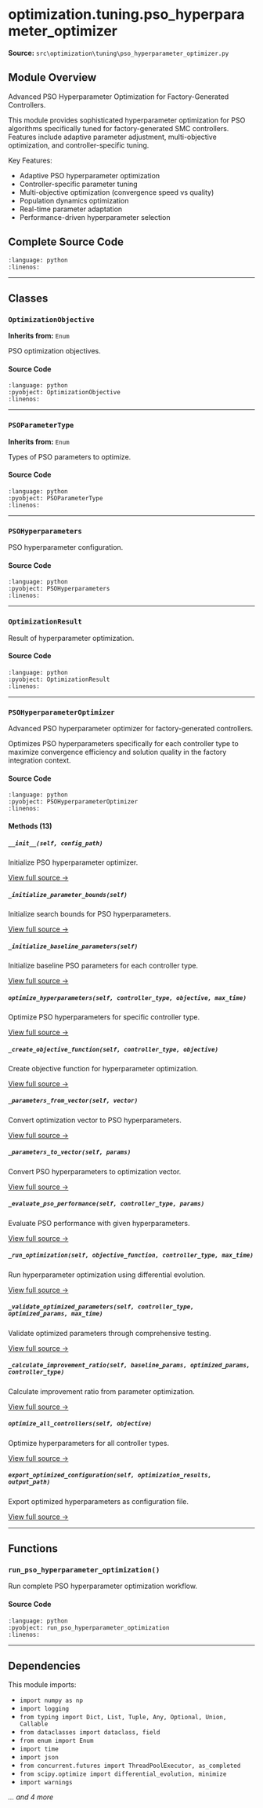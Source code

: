 # optimization.tuning.pso_hyperparameter_optimizer

**Source:** `src\optimization\tuning\pso_hyperparameter_optimizer.py`

## Module Overview

Advanced PSO Hyperparameter Optimization for Factory-Generated Controllers.

This module provides sophisticated hyperparameter optimization for PSO algorithms
specifically tuned for factory-generated SMC controllers. Features include adaptive
parameter adjustment, multi-objective optimization, and controller-specific tuning.

Key Features:
- Adaptive PSO hyperparameter optimization
- Controller-specific parameter tuning
- Multi-objective optimization (convergence speed vs quality)
- Population dynamics optimization
- Real-time parameter adaptation
- Performance-driven hyperparameter selection

## Complete Source Code

```{literalinclude} ../../../src/optimization/tuning/pso_hyperparameter_optimizer.py
:language: python
:linenos:
```

---

## Classes

### `OptimizationObjective`

**Inherits from:** `Enum`

PSO optimization objectives.

#### Source Code

```{literalinclude} ../../../src/optimization/tuning/pso_hyperparameter_optimizer.py
:language: python
:pyobject: OptimizationObjective
:linenos:
```

---

### `PSOParameterType`

**Inherits from:** `Enum`

Types of PSO parameters to optimize.

#### Source Code

```{literalinclude} ../../../src/optimization/tuning/pso_hyperparameter_optimizer.py
:language: python
:pyobject: PSOParameterType
:linenos:
```

---

### `PSOHyperparameters`

PSO hyperparameter configuration.

#### Source Code

```{literalinclude} ../../../src/optimization/tuning/pso_hyperparameter_optimizer.py
:language: python
:pyobject: PSOHyperparameters
:linenos:
```

---

### `OptimizationResult`

Result of hyperparameter optimization.

#### Source Code

```{literalinclude} ../../../src/optimization/tuning/pso_hyperparameter_optimizer.py
:language: python
:pyobject: OptimizationResult
:linenos:
```

---

### `PSOHyperparameterOptimizer`

Advanced PSO hyperparameter optimizer for factory-generated controllers.

Optimizes PSO hyperparameters specifically for each controller type to maximize
convergence efficiency and solution quality in the factory integration context.

#### Source Code

```{literalinclude} ../../../src/optimization/tuning/pso_hyperparameter_optimizer.py
:language: python
:pyobject: PSOHyperparameterOptimizer
:linenos:
```

#### Methods (13)

##### `__init__(self, config_path)`

Initialize PSO hyperparameter optimizer.

[View full source →](#method-psohyperparameteroptimizer-__init__)

##### `_initialize_parameter_bounds(self)`

Initialize search bounds for PSO hyperparameters.

[View full source →](#method-psohyperparameteroptimizer-_initialize_parameter_bounds)

##### `_initialize_baseline_parameters(self)`

Initialize baseline PSO parameters for each controller type.

[View full source →](#method-psohyperparameteroptimizer-_initialize_baseline_parameters)

##### `optimize_hyperparameters(self, controller_type, objective, max_time)`

Optimize PSO hyperparameters for specific controller type.

[View full source →](#method-psohyperparameteroptimizer-optimize_hyperparameters)

##### `_create_objective_function(self, controller_type, objective)`

Create objective function for hyperparameter optimization.

[View full source →](#method-psohyperparameteroptimizer-_create_objective_function)

##### `_parameters_from_vector(self, vector)`

Convert optimization vector to PSO hyperparameters.

[View full source →](#method-psohyperparameteroptimizer-_parameters_from_vector)

##### `_parameters_to_vector(self, params)`

Convert PSO hyperparameters to optimization vector.

[View full source →](#method-psohyperparameteroptimizer-_parameters_to_vector)

##### `_evaluate_pso_performance(self, controller_type, params)`

Evaluate PSO performance with given hyperparameters.

[View full source →](#method-psohyperparameteroptimizer-_evaluate_pso_performance)

##### `_run_optimization(self, objective_function, controller_type, max_time)`

Run hyperparameter optimization using differential evolution.

[View full source →](#method-psohyperparameteroptimizer-_run_optimization)

##### `_validate_optimized_parameters(self, controller_type, optimized_params, max_time)`

Validate optimized parameters through comprehensive testing.

[View full source →](#method-psohyperparameteroptimizer-_validate_optimized_parameters)

##### `_calculate_improvement_ratio(self, baseline_params, optimized_params, controller_type)`

Calculate improvement ratio from parameter optimization.

[View full source →](#method-psohyperparameteroptimizer-_calculate_improvement_ratio)

##### `optimize_all_controllers(self, objective)`

Optimize hyperparameters for all controller types.

[View full source →](#method-psohyperparameteroptimizer-optimize_all_controllers)

##### `export_optimized_configuration(self, optimization_results, output_path)`

Export optimized hyperparameters as configuration file.

[View full source →](#method-psohyperparameteroptimizer-export_optimized_configuration)

---

## Functions

### `run_pso_hyperparameter_optimization()`

Run complete PSO hyperparameter optimization workflow.

#### Source Code

```{literalinclude} ../../../src/optimization/tuning/pso_hyperparameter_optimizer.py
:language: python
:pyobject: run_pso_hyperparameter_optimization
:linenos:
```

---

## Dependencies

This module imports:

- `import numpy as np`
- `import logging`
- `from typing import Dict, List, Tuple, Any, Optional, Union, Callable`
- `from dataclasses import dataclass, field`
- `from enum import Enum`
- `import time`
- `import json`
- `from concurrent.futures import ThreadPoolExecutor, as_completed`
- `from scipy.optimize import differential_evolution, minimize`
- `import warnings`

*... and 4 more*

